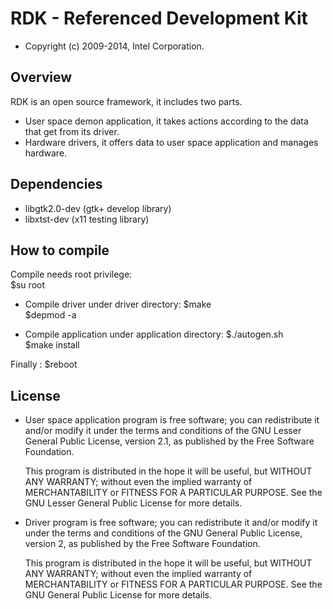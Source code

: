 # RDK - Referenced Development Kit

 * Copyright (c) 2009-2014, Intel Corporation.
 
## Overview

RDK is an open source framework, it includes two parts.
* User space demon application, it takes actions according to the data that get from its driver.
* Hardware drivers, it offers data to user space application and manages hardware.

## Dependencies

 * libgtk2.0-dev  (gtk+ develop library)
 * libxtst-dev	(x11 testing library)

## How to compile

  Compile needs root privilege:   
	$su root

* Compile driver
	under driver directory:
	$make  
	$depmod -a  

* Compile application
	under application directory:
	$./autogen.sh  
	$make install  

Finally : $reboot  
 
## License

 * User space application program is free software; you can redistribute it and/or modify it
   under the terms and conditions of the GNU Lesser General Public License,
   version 2.1, as published by the Free Software Foundation.

   This program is distributed in the hope it will be useful, but WITHOUT ANY
   WARRANTY; without even the implied warranty of MERCHANTABILITY or FITNESS
   FOR A PARTICULAR PURPOSE.  See the GNU Lesser General Public License for
   more details.
   
 * Driver program is free software; you can redistribute it and/or modify it
   under the terms and conditions of the GNU General Public License,
   version 2, as published by the Free Software Foundation.
 
   This program is distributed in the hope it will be useful, but WITHOUT
   ANY WARRANTY; without even the implied warranty of MERCHANTABILITY or
   FITNESS FOR A PARTICULAR PURPOSE.  See the GNU General Public License for
   more details.  
